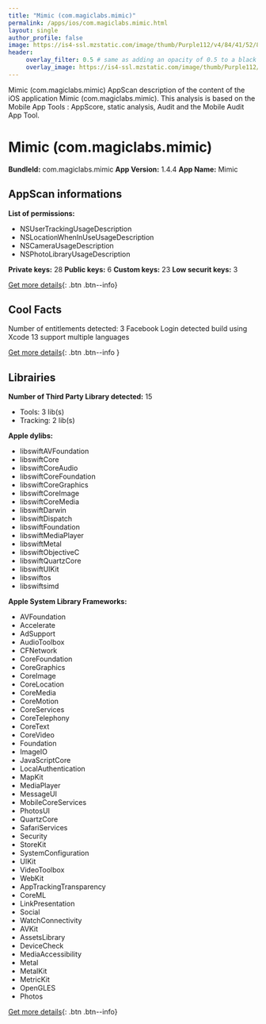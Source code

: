 ```yaml
---
title: "Mimic (com.magiclabs.mimic)"
permalink: /apps/ios/com.magiclabs.mimic.html
layout: single
author_profile: false
image: https://is4-ssl.mzstatic.com/image/thumb/Purple112/v4/84/41/52/84415281-07a5-4591-109d-757099b1cba0/AppIcon-0-0-1x_U007emarketing-0-0-0-5-0-0-sRGB-0-0-0-GLES2_U002c0-512MB-85-220-0-0.png/512x512bb.jpg
header: 
     overlay_filter: 0.5 # same as adding an opacity of 0.5 to a black background
     overlay_image: https://is4-ssl.mzstatic.com/image/thumb/Purple112/v4/84/41/52/84415281-07a5-4591-109d-757099b1cba0/AppIcon-0-0-1x_U007emarketing-0-0-0-5-0-0-sRGB-0-0-0-GLES2_U002c0-512MB-85-220-0-0.png/512x512bb.jpg
---
```

Mimic (com.magiclabs.mimic) AppScan description of the content of the iOS application Mimic (com.magiclabs.mimic). This analysis is based on the Mobile App Tools : AppScore, static analysis, Audit and the Mobile Audit App Tool.

# Mimic (com.magiclabs.mimic)

**BundleId:** com.magiclabs.mimic
**App Version:** 1.4.4
**App Name:** Mimic


## AppScan informations 

**List of permissions:** 
- NSUserTrackingUsageDescription
- NSLocationWhenInUseUsageDescription
- NSCameraUsageDescription
- NSPhotoLibraryUsageDescription
  
  
**Private keys:** 28
**Public keys:** 6
**Custom keys:** 23
**Low securit keys:** 3
  
[Get more details](/pricing.html){: .btn .btn--info}

## Cool Facts

Number of entitlements detected: 3
Facebook Login detected
build using Xcode 13
support multiple languages
  
[Get more details](/pricing.html){: .btn .btn--info }

## Librairies 
**Number of Third Party Library detected:** 15
- Tools: 3 lib(s)
- Tracking: 2 lib(s)


**Apple dylibs:**
- libswiftAVFoundation
- libswiftCore
- libswiftCoreAudio
- libswiftCoreFoundation
- libswiftCoreGraphics
- libswiftCoreImage
- libswiftCoreMedia
- libswiftDarwin
- libswiftDispatch
- libswiftFoundation
- libswiftMediaPlayer
- libswiftMetal
- libswiftObjectiveC
- libswiftQuartzCore
- libswiftUIKit
- libswiftos
- libswiftsimd


**Apple System Library Frameworks:**
- AVFoundation
- Accelerate
- AdSupport
- AudioToolbox
- CFNetwork
- CoreFoundation
- CoreGraphics
- CoreImage
- CoreLocation
- CoreMedia
- CoreMotion
- CoreServices
- CoreTelephony
- CoreText
- CoreVideo
- Foundation
- ImageIO
- JavaScriptCore
- LocalAuthentication
- MapKit
- MediaPlayer
- MessageUI
- MobileCoreServices
- PhotosUI
- QuartzCore
- SafariServices
- Security
- StoreKit
- SystemConfiguration
- UIKit
- VideoToolbox
- WebKit
- AppTrackingTransparency
- CoreML
- LinkPresentation
- Social
- WatchConnectivity
- AVKit
- AssetsLibrary
- DeviceCheck
- MediaAccessibility
- Metal
- MetalKit
- MetricKit
- OpenGLES
- Photos


  
[Get more details](/pricing.html){: .btn .btn--info}

